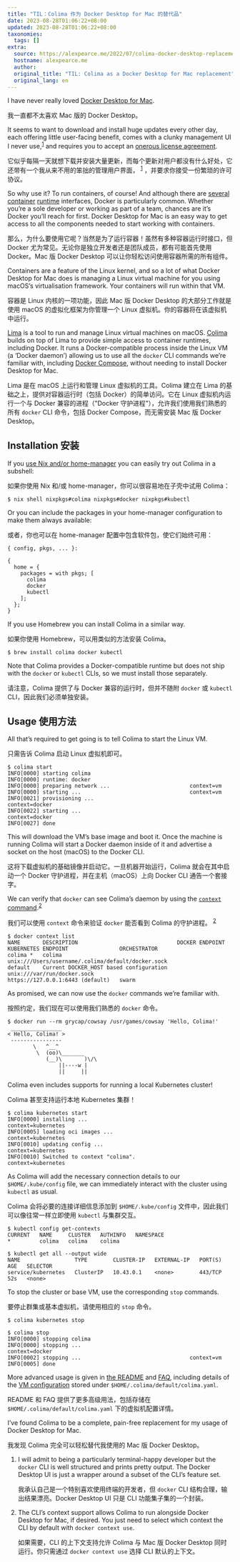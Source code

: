 ```yaml
---
title: "TIL：Colima 作为 Docker Desktop for Mac 的替代品"
date: 2023-08-28T01:06:22+08:00
updated: 2023-08-28T01:06:22+08:00
taxonomies:
  tags: []
extra:
  source: https://alexpearce.me/2022/07/colima-docker-desktop-replacement/
  hostname: alexpearce.me
  author: 
  original_title: "TIL: Colima as a Docker Desktop for Mac replacement"
  original_lang: en
---
```


I have never really loved [Docker Desktop for Mac](https://docs.docker.com/desktop/install/mac-install/).  

我一直都不太喜欢 Mac 版的 Docker Desktop。

It seems to want to download and install huge updates every other day, each offering little user-facing benefit, comes with a clunky management UI I never use,<sup data-immersive-translate-effect="1" data-immersive_translate_walked="c04730ef-4271-4205-ae2e-14e9c79e2751"><a href="https://alexpearce.me/2022/07/colima-docker-desktop-replacement/#user-content-fn-1" id="user-content-fnref-1" data-footnote-ref="" aria-describedby="footnote-label" xt-marked="ok">1</a></sup> and requires you to accept an [onerous license agreement](https://docs.docker.com/subscription/#docker-desktop-license-agreement).  

它似乎每隔一天就想下载并安装大量更新，而每个更新对用户都没有什么好处，它还带有一个我从来不用的笨拙的管理用户界面， <sup data-immersive-translate-effect="1" data-immersive_translate_walked="c04730ef-4271-4205-ae2e-14e9c79e2751"><a href="https://alexpearce.me/2022/07/colima-docker-desktop-replacement/#user-content-fn-1" id="user-content-fnref-1" data-footnote-ref="" aria-describedby="footnote-label" xt-marked="ok">1</a></sup> ，并要求你接受一份繁琐的许可协议。

So why use it? To run containers, of course! And although there are [several](https://www.docker.com/products/container-runtime/) [container](https://containerd.io/) [runtime](https://github.com/opencontainers/runc) interfaces, Docker is particularly common. Whether you’re a sole developer or working as part of a team, chances are it’s Docker you’ll reach for first. Docker Desktop for Mac is an easy way to get access to all the components needed to start working with containers.  

那么，为什么要使用它呢？当然是为了运行容器！虽然有多种容器运行时接口，但 Docker 尤为常见。无论你是独立开发者还是团队成员，都有可能首先使用 Docker。Mac 版 Docker Desktop 可以让你轻松访问使用容器所需的所有组件。

Containers are a feature of the Linux kernel, and so a lot of what Docker Desktop for Mac does is managing a Linux virtual machine for you using macOS’s virtualisation framework. Your containers will run within that VM.  

容器是 Linux 内核的一项功能，因此 Mac 版 Docker Desktop 的大部分工作就是使用 macOS 的虚拟化框架为你管理一个 Linux 虚拟机。你的容器将在该虚拟机中运行。

[Lima](https://github.com/lima-vm/lima) is a tool to run and manage Linux virtual machines on macOS. [Colima](https://github.com/abiosoft/colima) builds on top of Lima to provide simple access to container runtimes, including Docker. It runs a Docker-compatible process inside the Linux VM (a ‘Docker daemon’) allowing us to use all the `docker` CLI commands we’re familiar with, including [Docker Compose](https://docs.docker.com/compose/), without needing to install Docker Desktop for Mac.  

Lima 是在 macOS 上运行和管理 Linux 虚拟机的工具。Colima 建立在 Lima 的基础之上，提供对容器运行时（包括 Docker）的简单访问。它在 Linux 虚拟机内运行一个与 Docker 兼容的进程（"Docker 守护进程"），允许我们使用我们熟悉的所有 `docker` CLI 命令，包括 Docker Compose，而无需安装 Mac 版 Docker Desktop。

## Installation 安装

If you [use Nix and/or home-manager](https://alexpearce.me/2021/07/managing-dotfiles-with-nix/) you can easily try out Colima in a subshell:  

如果你使用 Nix 和/或 home-manager，你可以很容易地在子壳中试用 Colima：

```
$ nix shell nixpkgs#colima nixpkgs#docker nixpkgs#kubectl
```

Or you can include the packages in your home-manager configuration to make them always available:  

或者，你也可以在 home-manager 配置中包含软件包，使它们始终可用：

```
{ config, pkgs, ... }:

{
  home = {
    packages = with pkgs; [
      colima
      docker
      kubectl
    ];
  };
}
```

If you use Homebrew you can install Colima in a similar way.  

如果你使用 Homebrew，可以用类似的方法安装 Colima。

```
$ brew install colima docker kubectl
```

Note that Colima provides a Docker-compatible runtime but does not ship with the `docker` or `kubectl` CLIs, so we must install those separately.  

请注意，Colima 提供了与 Docker 兼容的运行时，但并不随附 `docker` 或 `kubectl` CLI，因此我们必须单独安装。

## Usage 使用方法

All that’s required to get going is to tell Colima to start the Linux VM.  

只需告诉 Colima 启动 Linux 虚拟机即可。

```
$ colima start
INFO[0000] starting colima
INFO[0000] runtime: docker
INFO[0000] preparing network ...                         context=vm
INFO[0000] starting ...                                  context=vm
INFO[0021] provisioning ...                              context=docker
INFO[0022] starting ...                                  context=docker
INFO[0027] done
```

This will download the VM’s base image and boot it. Once the machine is running Colima will start a Docker daemon inside of it and advertise a socket on the host (macOS) to the Docker CLI.  

这将下载虚拟机的基础镜像并启动它。一旦机器开始运行，Colima 就会在其中启动一个 Docker 守护进程，并在主机（macOS）上向 Docker CLI 通告一个套接字。

We can verify that `docker` can see Colima’s daemon by using the [`context` command](https://docs.docker.com/engine/context/working-with-contexts/).<sup data-immersive-translate-effect="1" data-immersive_translate_walked="c04730ef-4271-4205-ae2e-14e9c79e2751"><a href="https://alexpearce.me/2022/07/colima-docker-desktop-replacement/#user-content-fn-2" id="user-content-fnref-2" data-footnote-ref="" aria-describedby="footnote-label" xt-marked="ok">2</a></sup>  

我们可以使用 `context` 命令来验证 `docker` 能否看到 Colima 的守护进程。 <sup data-immersive-translate-effect="1" data-immersive_translate_walked="c04730ef-4271-4205-ae2e-14e9c79e2751"><a href="https://alexpearce.me/2022/07/colima-docker-desktop-replacement/#user-content-fn-2" id="user-content-fnref-2" data-footnote-ref="" aria-describedby="footnote-label" xt-marked="ok">2</a></sup>

```
$ docker context list
NAME       DESCRIPTION                               DOCKER ENDPOINT                                      KUBERNETES ENDPOINT                ORCHESTRATOR
colima *   colima                                    unix:///Users/username/.colima/default/docker.sock
default    Current DOCKER_HOST based configuration   unix:///var/run/docker.sock                          https://127.0.0.1:6443 (default)   swarm
```

As promised, we can now use the `docker` commands we’re familiar with.  

按照约定，我们现在可以使用我们熟悉的 `docker` 命令。

```
$ docker run --rm grycap/cowsay /usr/games/cowsay 'Hello, Colima!'
 ________________
< Hello, Colima! >
 ----------------
        \   ^__^
         \  (oo)\_______
            (__)\       )\/\
                ||----w |
                ||     ||
```

Colima even includes supports for running a local Kubernetes cluster!  

Colima 甚至支持运行本地 Kubernetes 集群！

```
$ colima kubernetes start
INFO[0000] installing ...                                context=kubernetes
INFO[0005] loading oci images ...                        context=kubernetes
INFO[0010] updating config ...                           context=kubernetes
INFO[0010] Switched to context "colima".                 context=kubernetes
```

As Colima will add the necessary connection details to our `$HOME/.kube/config` file, we can immediately interact with the cluster using `kubectl` as usual.  

Colima 会将必要的连接详细信息添加到 `$HOME/.kube/config` 文件中，因此我们可以像往常一样立即使用 `kubectl` 与集群交互。

```
$ kubectl config get-contexts
CURRENT   NAME     CLUSTER   AUTHINFO   NAMESPACE
*         colima   colima    colima

$ kubectl get all --output wide
NAME                 TYPE        CLUSTER-IP   EXTERNAL-IP   PORT(S)   AGE   SELECTOR
service/kubernetes   ClusterIP   10.43.0.1    <none>        443/TCP   52s   <none>
```

To stop the cluster or base VM, use the corresponding `stop` commands.  

要停止群集或基本虚拟机，请使用相应的 `stop` 命令。

```
$ colima kubernetes stop

$ colima stop
INFO[0000] stopping colima
INFO[0000] stopping ...                                  context=docker
INFO[0002] stopping ...                                  context=vm
INFO[0005] done
```

More advanced usage is given in [the README](https://github.com/abiosoft/colima#readme) and [FAQ](https://github.com/abiosoft/colima/blob/main/docs/FAQ.md), including details of the [VM configuration](https://github.com/abiosoft/colima/blob/main/docs/FAQ.md#can-config-file-be-used-instead-of-cli-flags) stored under `$HOME/.colima/default/colima.yaml`.  

README 和 FAQ 提供了更多高级用法，包括存储在 `$HOME/.colima/default/colima.yaml` 下的虚拟机配置详情。

I’ve found Colima to be a complete, pain-free replacement for my usage of Docker Desktop for Mac.  

我发现 Colima 完全可以轻松替代我使用的 Mac 版 Docker Desktop。

1.  I will admit to being a particularly terminal-happy developer but the `docker` CLI is well structured and prints pretty output. The Docker Desktop UI is just a wrapper around a subset of the CLI’s feature set.  
    
    我承认自己是一个特别喜欢使用终端的开发者，但 `docker` CLI 结构合理，输出结果漂亮。Docker Desktop UI 只是 CLI 功能集子集的一个封装。
    
2.  The CLI’s context support allows Colima to run alongside Docker Desktop for Mac, if desired. You just need to select which context the CLI by default with `docker context use`.  
    
    如果需要，CLI 的上下文支持允许 Colima 与 Mac 版 Docker Desktop 同时运行。你只需通过 `docker context use` 选择 CLI 默认的上下文。
